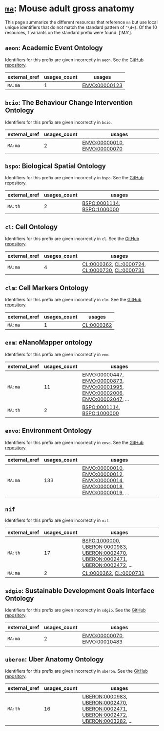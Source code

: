 # [`ma`](https://bioregistry.io/ma): Mouse adult gross anatomy

This page summarize the different resources that reference `ma`
but use local unique identifiers that do not match the standard pattern of
`^\d+$`. Of the 10 resources,
1 variants on the standard prefix were found: ['MA'].

## `aeon`: Academic Event Ontology

Identifiers for this prefix are given incorrectly in `aeon`. See the [GitHub repository](https://github.com/tibonto/aeon).

| external_xref   |   usages_count | usages                                                        |
|-----------------|----------------|---------------------------------------------------------------|
| `MA:ma`         |              1 | [ENVO:00000123](http://purl.obolibrary.org/obo/ENVO_00000123) |

## `bcio`: The Behaviour Change Intervention Ontology

Identifiers for this prefix are given incorrectly in `bcio`.

| external_xref   |   usages_count | usages                                                                                                                       |
|-----------------|----------------|------------------------------------------------------------------------------------------------------------------------------|
| `MA:ma`         |              2 | [ENVO:00000010](http://purl.obolibrary.org/obo/ENVO_00000010), [ENVO:00000070](http://purl.obolibrary.org/obo/ENVO_00000070) |

## `bspo`: Biological Spatial Ontology

Identifiers for this prefix are given incorrectly in `bspo`. See the [GitHub repository](https://github.com/obophenotype/biological-spatial-ontology).

| external_xref   |   usages_count | usages                                                                                                                   |
|-----------------|----------------|--------------------------------------------------------------------------------------------------------------------------|
| `MA:th`         |              2 | [BSPO:0001114](http://purl.obolibrary.org/obo/BSPO_0001114), [BSPO:1000000](http://purl.obolibrary.org/obo/BSPO_1000000) |

## `cl`: Cell Ontology

Identifiers for this prefix are given incorrectly in `cl`. See the [GitHub repository](https://github.com/obophenotype/cell-ontology).

| external_xref   |   usages_count | usages                                                                                                                                                                                                                             |
|-----------------|----------------|------------------------------------------------------------------------------------------------------------------------------------------------------------------------------------------------------------------------------------|
| `MA:ma`         |              4 | [CL:0000362](http://purl.obolibrary.org/obo/CL_0000362), [CL:0000724](http://purl.obolibrary.org/obo/CL_0000724), [CL:0000730](http://purl.obolibrary.org/obo/CL_0000730), [CL:0000731](http://purl.obolibrary.org/obo/CL_0000731) |

## `clm`: Cell Markers Ontology

Identifiers for this prefix are given incorrectly in `clm`. See the [GitHub repository](https://github.com/Cellular-Semantics/CellMark).

| external_xref   |   usages_count | usages                                                  |
|-----------------|----------------|---------------------------------------------------------|
| `MA:ma`         |              1 | [CL:0000362](http://purl.obolibrary.org/obo/CL_0000362) |

## `enm`: eNanoMapper ontology

Identifiers for this prefix are given incorrectly in `enm`.

| external_xref   |   usages_count | usages                                                                                                                                                                                                                                                                                                                         |
|-----------------|----------------|--------------------------------------------------------------------------------------------------------------------------------------------------------------------------------------------------------------------------------------------------------------------------------------------------------------------------------|
| `MA:ma`         |             11 | [ENVO:00000447](http://purl.obolibrary.org/obo/ENVO_00000447), [ENVO:00000873](http://purl.obolibrary.org/obo/ENVO_00000873), [ENVO:00001995](http://purl.obolibrary.org/obo/ENVO_00001995), [ENVO:00002006](http://purl.obolibrary.org/obo/ENVO_00002006), [ENVO:00002047](http://purl.obolibrary.org/obo/ENVO_00002047), ... |
| `MA:th`         |              2 | [BSPO:0001114](http://purl.obolibrary.org/obo/BSPO_0001114), [BSPO:1000000](http://purl.obolibrary.org/obo/BSPO_1000000)                                                                                                                                                                                                       |

## `envo`: Environment Ontology

Identifiers for this prefix are given incorrectly in `envo`. See the [GitHub repository](https://github.com/EnvironmentOntology/envo).

| external_xref   |   usages_count | usages                                                                                                                                                                                                                                                                                                                         |
|-----------------|----------------|--------------------------------------------------------------------------------------------------------------------------------------------------------------------------------------------------------------------------------------------------------------------------------------------------------------------------------|
| `MA:ma`         |            133 | [ENVO:00000010](http://purl.obolibrary.org/obo/ENVO_00000010), [ENVO:00000012](http://purl.obolibrary.org/obo/ENVO_00000012), [ENVO:00000014](http://purl.obolibrary.org/obo/ENVO_00000014), [ENVO:00000018](http://purl.obolibrary.org/obo/ENVO_00000018), [ENVO:00000019](http://purl.obolibrary.org/obo/ENVO_00000019), ... |

## `nif`

Identifiers for this prefix are given incorrectly in `nif`.

| external_xref   |   usages_count | usages                                                                                                                                                                                                                                                                                                                               |
|-----------------|----------------|--------------------------------------------------------------------------------------------------------------------------------------------------------------------------------------------------------------------------------------------------------------------------------------------------------------------------------------|
| `MA:th`         |             17 | [BSPO:1000000](http://purl.obolibrary.org/obo/BSPO_1000000), [UBERON:0000983](http://purl.obolibrary.org/obo/UBERON_0000983), [UBERON:0002470](http://purl.obolibrary.org/obo/UBERON_0002470), [UBERON:0002471](http://purl.obolibrary.org/obo/UBERON_0002471), [UBERON:0002472](http://purl.obolibrary.org/obo/UBERON_0002472), ... |
| `MA:ma`         |              2 | [CL:0000362](http://purl.obolibrary.org/obo/CL_0000362), [CL:0000731](http://purl.obolibrary.org/obo/CL_0000731)                                                                                                                                                                                                                     |

## `sdgio`: Sustainable Development Goals Interface Ontology

Identifiers for this prefix are given incorrectly in `sdgio`. See the [GitHub repository](https://github.com/SDG-InterfaceOntology/sdgio).

| external_xref   |   usages_count | usages                                                                                                                       |
|-----------------|----------------|------------------------------------------------------------------------------------------------------------------------------|
| `MA:ma`         |              2 | [ENVO:00000070](http://purl.obolibrary.org/obo/ENVO_00000070), [ENVO:00010483](http://purl.obolibrary.org/obo/ENVO_00010483) |

## `uberon`: Uber Anatomy Ontology

Identifiers for this prefix are given incorrectly in `uberon`. See the [GitHub repository](https://github.com/obophenotype/uberon).

| external_xref   |   usages_count | usages                                                                                                                                                                                                                                                                                                                                   |
|-----------------|----------------|------------------------------------------------------------------------------------------------------------------------------------------------------------------------------------------------------------------------------------------------------------------------------------------------------------------------------------------|
| `MA:th`         |             16 | [UBERON:0000983](http://purl.obolibrary.org/obo/UBERON_0000983), [UBERON:0002470](http://purl.obolibrary.org/obo/UBERON_0002470), [UBERON:0002471](http://purl.obolibrary.org/obo/UBERON_0002471), [UBERON:0002472](http://purl.obolibrary.org/obo/UBERON_0002472), [UBERON:0003282](http://purl.obolibrary.org/obo/UBERON_0003282), ... |

